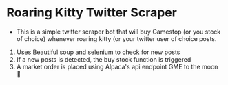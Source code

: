 # Roaring Kitty Twitter Scraper
- This is a simple twitter scraper bot that will buy Gamestop (or you stock of choice) whenever roaring kitty (or your twitter user of choice
posts.
1. Uses Beautiful soup and selenium to check for new posts
2. If a new posts is detected, the buy stock function is triggered
3. A market order is placed using Alpaca's api endpoint
GME to the moon 🚀
